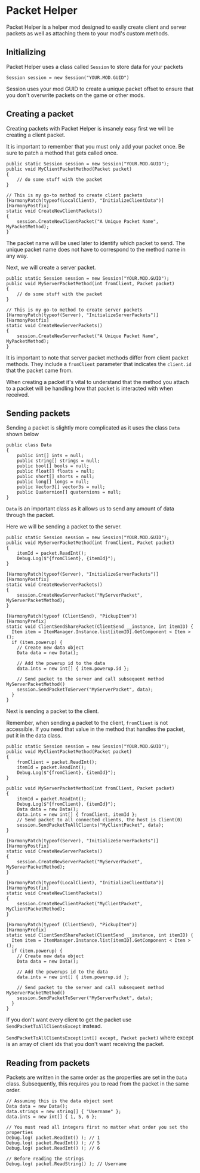 # Packet Helper

Packet Helper is a helper mod designed to easily create client and server packets as well as attaching them to your mod's custom methods.

## Initializing

Packet Helper uses a class called `Session` to store data for your packets

    Session session = new Session("YOUR.MOD.GUID")
 Session uses your mod GUID to create a unique packet offset to ensure that you don't overwrite packets on the game or other mods.
 
## Creating a packet
Creating packets with Packet Helper is insanely easy first we will be creating a client packet.

It is important to remember that you must only add your packet once. Be sure to patch a method that gets called once. 



    public static Session session = new Session("YOUR.MOD.GUID");
    public void MyClientPacketMethod(Packet packet) 
    {
	    // do some stuff with the packet
	}
	
	// This is my go-to method to create client packets
	[HarmonyPatch(typeof(LocalClient), "InitializeClientData")]
    [HarmonyPostfix]
    static void CreateNewClientPackets()
    {
        session.CreateNewClientPacket("A Unique Packet Name", MyPacketMethod);
    }
	
The packet name will be used later to identify which packet to send. The unique packet name does not have to correspond to the method name in any way.

Next, we will create a server packet.

    public static Session session = new Session("YOUR.MOD.GUID");
    public void MyServerPacketMethod(int fromClient, Packet packet) 
    {
	    // do some stuff with the packet
	}
	
	// This is my go-to method to create server packets
	[HarmonyPatch(typeof(Server), "InitializeServerPackets")]
    [HarmonyPostfix]
    static void CreateNewServerPackets()
    {
        session.CreateNewServerPacket("A Unique Packet Name", MyPacketMethod);
    }
It is important to note that server packet methods differ from client packet methods. They include a `fromClient` parameter that indicates the `client.id` that the packet came from.

When creating a packet it's vital to understand that the method you attach to a packet will be handling how that packet is interacted with when received.

## Sending packets
Sending a packet is slightly more complicated as it uses the class `Data` shown below

    public class Data
    {
        public int[] ints = null;
        public string[] strings = null;
        public bool[] bools = null;
        public float[] floats = null;
        public short[] shorts = null;
        public long[] longs = null;
        public Vector3[] vector3s = null;
        public Quaternion[] quaternions = null;
    }
`Data` is an important class as it allows us to send any amount of data through the packet.
  
Here we will be sending a packet to the server.

    public static Session session = new Session("YOUR.MOD.GUID");
    public void MyServerPacketMethod(int fromClient, Packet packet) 
    {
	    itemId = packet.ReadInt();
	    Debug.Log($"{fromClient}, {itemId}");
	}
	
	[HarmonyPatch(typeof(Server), "InitializeServerPackets")]
    [HarmonyPostfix]
    static void CreateNewServerPackets()
    {
        session.CreateNewServerPacket("MyServerPacket", MyServerPacketMethod);
    }
    
    [HarmonyPatch(typeof (ClientSend), "PickupItem")]
    [HarmonyPrefix]
    static void ClientSendSharePacket(ClientSend __instance, int itemID) {
      Item item = ItemManager.Instance.list[itemID].GetComponent < Item > ();
      if (item.powerup) {
	    // Create new data object 
        Data data = new Data();
        
        // Add the powerup id to the data
        data.ints = new int[] { item.powerup.id };
        
        // Send packet to the server and call subsequent method MyServerPacketMethod()
        session.SendPacketToServer("MyServerPacket", data);
      }
    }  

  Next is sending a packet to the client.

Remember, when sending a packet to the client, `fromClient` is not accessible. If you need that value in the method that handles the packet, put it in the data class.

    public static Session session = new Session("YOUR.MOD.GUID");
    public void MyClientPacketMethod(Packet packet) 
    {
	    fromClient = packet.ReadInt();
	    itemId = packet.ReadInt();
	    Debug.Log($"{fromClient}, {itemId}");
	}
	
	public void MyServerPacketMethod(int fromClient, Packet packet) 
    {
	    itemId = packet.ReadInt();
	    Debug.Log($"{fromClient}, {itemId}");
	    Data data = new Data();
	    data.ints = new int[] { fromClient, itemId };
	    // Send packet to all connected clients, the host is Client(0)
	    session.SendPacketToAllClients("MyClientPacket", data);
	}
	
	[HarmonyPatch(typeof(Server), "InitializeServerPackets")]
    [HarmonyPostfix]
    static void CreateNewServerPackets()
    {
        session.CreateNewServerPacket("MyServerPacket", MyServerPacketMethod);
    }
    
    [HarmonyPatch(typeof(LocalClient), "InitializeClientData")]
    [HarmonyPostfix]
    static void CreateNewClientPackets()
    {
        session.CreateNewClientPacket("MyClientPacket", MyClientPacketMethod);
    }
    
    [HarmonyPatch(typeof (ClientSend), "PickupItem")]
    [HarmonyPrefix]
    static void ClientSendSharePacket(ClientSend __instance, int itemID) {
      Item item = ItemManager.Instance.list[itemID].GetComponent < Item > ();
      if (item.powerup) {
	    // Create new data object 
        Data data = new Data();
        
        // Add the powerups id to the data
        data.ints = new int[] { item.powerup.id };
        
        // Send packet to the server and call subsequent method MyServerPacketMethod()
        session.SendPacketToServer("MyServerPacket", data);
      }
    }
  If you don't want every client to get the packet use `SendPacketToAllClientsExcept` instead.

`SendPacketToAllClientsExcept(int[] except, Packet packet)` where except is an array of client ids that you don't want receiving the packet.
  

  ##  Reading from packets
  Packets are written in the same order as the properties are set in the `Data` class. Subsequently, this requires you to read from the packet in the same order.

    // Assuming this is the data object sent
    Data data = new Data();
    data.strings = new string[] { "Username" };
    data.ints = new int[] { 1, 5, 6 };

    // You must read all integers first no matter what order you set the properties
    Debug.log( packet.ReadInt() ); // 1
    Debug.log( packet.ReadInt() ); // 5
    Debug.log( packet.ReadInt() ); // 6
    
    // Before reading the strings
    Debug.log( packet.ReadString() ); // Username
